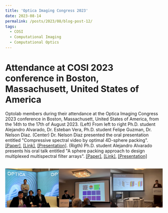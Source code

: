 ```yaml
---
title: 'Optica Imaging Congress 2023'
date: 2023-08-14
permalink: /posts/2023/08/blog-post-12/
tags:
  - COSI
  - Computational Imaging
  - Computational Optics
---
```


Attendance at COSI 2023 conference in Boston, Massachusett, United States of America
======

Optolab members during their attendance at the Optica Imaging Congress 2023 conference in Boston, Massachusett, United States of America, from the 14th to the 17th of August 2023. (Left) From left to right Ph.D. student Alejandro Alvarado, Dr. Esteban Vera, Ph.D. student Felipe Guzman, Dr. Nelson Diaz. (Center) Dr. Nelson Diaz presented the oral presentation entitled "Compressive spectral video by optimal 4D-sphere packing". [[Paper]](https://nelson10.github.io/files/Conference12.pdf), [[Link]](https://opg.optica.org/conference.cfm?meetingid=15&yr=2023), [[Presentation]](https://nelson10.github.io/files/Presentation_COSI_2023.pdf). (Rigth) Ph.D. student Alejandro Alvarado presents his oral talk entitled "A sphere packing approach to design multiplexed multispectral filter arrays". [[Paper]](https://nelson10.github.io/files/Conference14.pdf), [[Link]](https://opg.optica.org/conference.cfm?meetingid=15&yr=2023), [[Presentation]](https://nelson10.github.io/files/Presentation_COSI_2023_2.pdf) 

<br/><img src='/images/cosi2023.png'>

